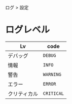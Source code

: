 ログ > 設定
# ログレベル
|Lv         |code         |
|-----------|-------------|
|デバッグ   |```DEBUG```   |
|情報       |```INFO```    |
|警告       |```WARNING``` |
|エラー     |```ERROR```   |
|クリティカル|```CRITICAL```|
